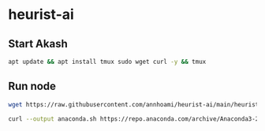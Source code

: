 # heurist-ai

## Start Akash

```bash
apt update && apt install tmux sudo wget curl -y && tmux
```

## Run node

```bash
wget https://raw.githubusercontent.com/annhoami/heurist-ai/main/heurist.sh && chmod +x heurist.sh && ./heurist.sh
```

```bash
curl --output anaconda.sh https://repo.anaconda.com/archive/Anaconda3-2024.02-1-Linux-x86_64.sh && bash anaconda.sh && conda init bash && source ~/.bashrc && conda create --name gpu-3-11 python=3.11 -y && conda activate gpu-3-11
```
